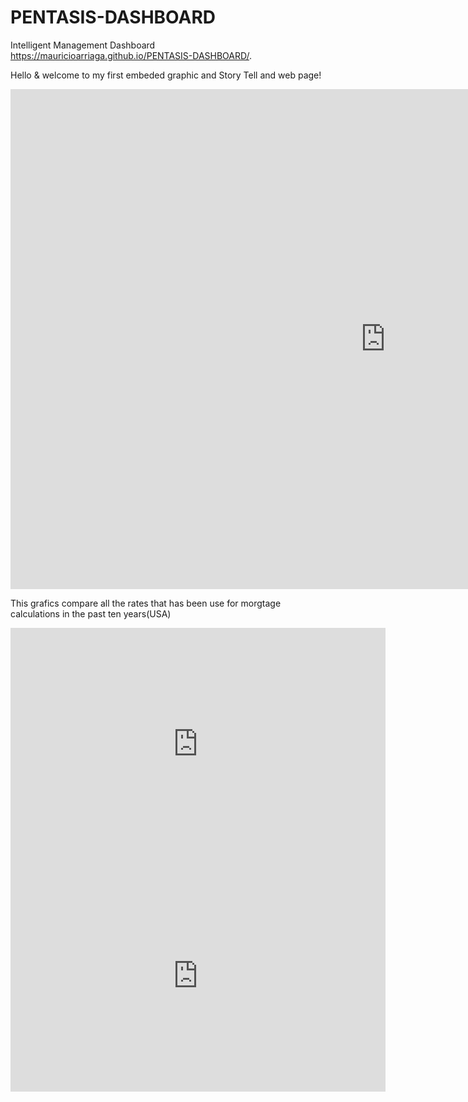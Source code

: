 # PENTASIS-DASHBOARD
Intelligent Management Dashboard
 https://mauricioarriaga.github.io/PENTASIS-DASHBOARD/.
 
 Hello & welcome to my first embeded graphic and Story Tell and web page!
 
  <iframe width="1200" height="800" seamless frameborder="0" scrolling="no" src="https://public.tableau.com/views/MRAGSection2StoryaboutstudentsatDataVisualizationforall/Historia1?:embed=y&:display_count=yes"></iframe>

 
 
 
 This grafics compare all the rates that has been use for morgtage calculations in the past ten years(USA)
 
 <iframe width="600" height="371" seamless frameborder="0" scrolling="yes" src="https://docs.google.com/spreadsheets/d/1neFR8NMYPtmMIg1pFXvO00eCA_93H4vuRguGZPoJGTQ/pubchart?oid=838885901&amp;format=interactive" ></iframe>
 
 
 <iframe width="600" height="371" seamless frameborder="0" scrolling="no" src="https://docs.google.com/spreadsheets/d/1neFR8NMYPtmMIg1pFXvO00eCA_93H4vuRguGZPoJGTQ/pubchart?oid=1304888184&amp;format=interactive"></iframe>
 
 
